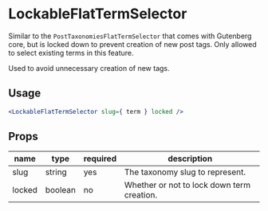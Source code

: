 # LockableFlatTermSelector
Similar to the `PostTaxonomiesFlatTermSelector` that comes with Gutenberg core, but is locked down to prevent creation of new post tags. Only allowed to select existing terms in this feature.

Used to avoid unnecessary creation of new tags.

## Usage
```jsx
<LockableFlatTermSelector slug={ term } locked />
```

## Props
| name   | type    | required | description                                |
|--------|---------|----------|--------------------------------------------|
| slug   | string  | yes      | The taxonomy slug to represent.            |
| locked | boolean | no       | Whether or not to lock down term creation. |
